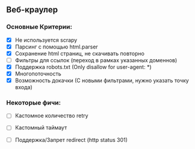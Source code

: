 ## Веб-краулер

### Основные Критерии:
* [x] Не используется scrapy
* [x] Парсинг с помощью html.parser
* [x] Сохранение html страниц, не скачивать повторно
* [ ] Фильтры для ссылок (переход в рамках указанных доменнов)
* [x] Поддержка robots.txt (Only disallow for user-agent: *)
* [x] Многопоточность
* [x] Возможность докачки (С новыми фильтрами, нужно указать точку входа)

### Некоторые фичи:
* [ ] Кастомное количество retry
* [ ] Кастомный таймаут
* [ ] Поддержка/Запрет redirect (http status 301)


